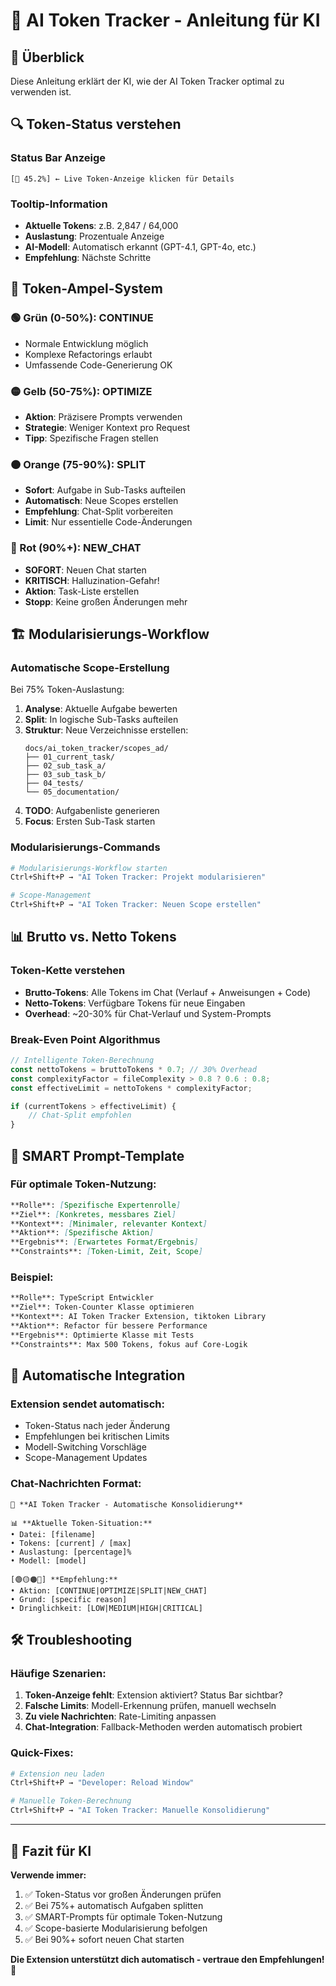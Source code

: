 # 🤖 AI Token Tracker - Anleitung für KI

## 🎯 Überblick
Diese Anleitung erklärt der KI, wie der AI Token Tracker optimal zu verwenden ist.

## 🔍 Token-Status verstehen

### Status Bar Anzeige
```
[🤖 45.2%] ← Live Token-Anzeige klicken für Details
```

### Tooltip-Information
- **Aktuelle Tokens**: z.B. 2,847 / 64,000
- **Auslastung**: Prozentuale Anzeige
- **AI-Modell**: Automatisch erkannt (GPT-4.1, GPT-4o, etc.)
- **Empfehlung**: Nächste Schritte

## 🚦 Token-Ampel-System

### 🟢 Grün (0-50%): CONTINUE
- Normale Entwicklung möglich
- Komplexe Refactorings erlaubt
- Umfassende Code-Generierung OK

### 🟡 Gelb (50-75%): OPTIMIZE
- **Aktion**: Präzisere Prompts verwenden
- **Strategie**: Weniger Kontext pro Request
- **Tipp**: Spezifische Fragen stellen

### 🟠 Orange (75-90%): SPLIT
- **Sofort**: Aufgabe in Sub-Tasks aufteilen
- **Automatisch**: Neue Scopes erstellen
- **Empfehlung**: Chat-Split vorbereiten
- **Limit**: Nur essentielle Code-Änderungen

### 🔴 Rot (90%+): NEW_CHAT
- **SOFORT**: Neuen Chat starten
- **KRITISCH**: Halluzination-Gefahr!
- **Aktion**: Task-Liste erstellen
- **Stopp**: Keine großen Änderungen mehr

## 🏗️ Modularisierungs-Workflow

### Automatische Scope-Erstellung
Bei 75% Token-Auslastung:
1. **Analyse**: Aktuelle Aufgabe bewerten
2. **Split**: In logische Sub-Tasks aufteilen
3. **Struktur**: Neue Verzeichnisse erstellen:
   ```
   docs/ai_token_tracker/scopes_ad/
   ├── 01_current_task/
   ├── 02_sub_task_a/
   ├── 03_sub_task_b/
   ├── 04_tests/
   └── 05_documentation/
   ```
4. **TODO**: Aufgabenliste generieren
5. **Focus**: Ersten Sub-Task starten

### Modularisierungs-Commands
```bash
# Modularisierungs-Workflow starten
Ctrl+Shift+P → "AI Token Tracker: Projekt modularisieren"

# Scope-Management
Ctrl+Shift+P → "AI Token Tracker: Neuen Scope erstellen"
```

## 📊 Brutto vs. Netto Tokens

### Token-Kette verstehen
- **Brutto-Tokens**: Alle Tokens im Chat (Verlauf + Anweisungen + Code)
- **Netto-Tokens**: Verfügbare Tokens für neue Eingaben
- **Overhead**: ~20-30% für Chat-Verlauf und System-Prompts

### Break-Even Point Algorithmus
```typescript
// Intelligente Token-Berechnung
const nettoTokens = bruttoTokens * 0.7; // 30% Overhead
const complexityFactor = fileComplexity > 0.8 ? 0.6 : 0.8;
const effectiveLimit = nettoTokens * complexityFactor;

if (currentTokens > effectiveLimit) {
    // Chat-Split empfohlen
}
```

## 🎯 SMART Prompt-Template

### Für optimale Token-Nutzung:
```markdown
**Rolle**: [Spezifische Expertenrolle]
**Ziel**: [Konkretes, messbares Ziel]
**Kontext**: [Minimaler, relevanter Kontext]
**Aktion**: [Spezifische Aktion]
**Ergebnis**: [Erwartetes Format/Ergebnis]
**Constraints**: [Token-Limit, Zeit, Scope]
```

### Beispiel:
```markdown
**Rolle**: TypeScript Entwickler
**Ziel**: Token-Counter Klasse optimieren  
**Kontext**: AI Token Tracker Extension, tiktoken Library
**Aktion**: Refactor für bessere Performance
**Ergebnis**: Optimierte Klasse mit Tests
**Constraints**: Max 500 Tokens, fokus auf Core-Logik
```

## 🔄 Automatische Integration

### Extension sendet automatisch:
- Token-Status nach jeder Änderung
- Empfehlungen bei kritischen Limits
- Modell-Switching Vorschläge
- Scope-Management Updates

### Chat-Nachrichten Format:
```
🤖 **AI Token Tracker - Automatische Konsolidierung**

📊 **Aktuelle Token-Situation:**
• Datei: [filename]
• Tokens: [current] / [max]
• Auslastung: [percentage]%
• Modell: [model]

[🟢🟡🟠🔴] **Empfehlung:**
• Aktion: [CONTINUE|OPTIMIZE|SPLIT|NEW_CHAT]
• Grund: [specific reason]
• Dringlichkeit: [LOW|MEDIUM|HIGH|CRITICAL]
```

## 🛠️ Troubleshooting

### Häufige Szenarien:
1. **Token-Anzeige fehlt**: Extension aktiviert? Status Bar sichtbar?
2. **Falsche Limits**: Modell-Erkennung prüfen, manuell wechseln
3. **Zu viele Nachrichten**: Rate-Limiting anpassen
4. **Chat-Integration**: Fallback-Methoden werden automatisch probiert

### Quick-Fixes:
```bash
# Extension neu laden
Ctrl+Shift+P → "Developer: Reload Window"

# Manuelle Token-Berechnung
Ctrl+Shift+P → "AI Token Tracker: Manuelle Konsolidierung"
```

---

## 🎯 Fazit für KI

**Verwende immer:**
1. ✅ Token-Status vor großen Änderungen prüfen
2. ✅ Bei 75%+ automatisch Aufgaben splitten  
3. ✅ SMART-Prompts für optimale Token-Nutzung
4. ✅ Scope-basierte Modularisierung befolgen
5. ✅ Bei 90%+ sofort neuen Chat starten

**Die Extension unterstützt dich automatisch - vertraue den Empfehlungen!** 🚀
